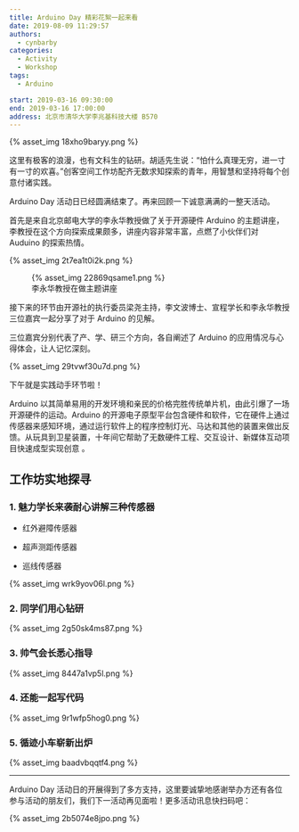 ```yaml
---
title: Arduino Day 精彩花絮一起来看
date: 2019-08-09 11:29:57
authors:
  - cynbarby
categories:
  - Activity
  - Workshop
tags:
  - Arduino

start: 2019-03-16 09:30:00
end: 2019-03-16 17:00:00
address: 北京市清华大学李兆基科技大楼 B570
---
```


{% asset_img 18xho9baryy.png %}

这里有极客的浪漫，也有文科生的钻研。胡适先生说：“怕什么真理无穷，进一寸有一寸的欢喜。”创客空间工作坊配齐无数求知探索的青年，用智慧和坚持将每个创意付诸实践。

Arduino Day 活动日已经圆满结束了。再来回顾一下诚意满满的一整天活动。

<!-- more -->

首先是来自北京邮电大学的李永华教授做了关于开源硬件 Arduino 的主题讲座，李教授在这个方向探索成果颇多，讲座内容非常丰富，点燃了小伙伴们对 Auduino 的探索热情。

{% asset_img 2t7ea1t0i2k.png %}

<figure>
{% asset_img 22869qsame1.png %}
  <figcaption>李永华教授在做主题讲座</figcaption>
</figure>

接下来的环节由开源社的执行委员梁尧主持，李文波博士、宣程学长和李永华教授三位嘉宾一起分享了对于 Arduino 的见解。

三位嘉宾分别代表了产、学、研三个方向，各自阐述了 Arduino 的应用情况与心得体会，让人记忆深刻。

{% asset_img 29tvwf30u7d.png %}

下午就是实践动手环节啦！

Arduino 以其简单易用的开发环境和亲民的价格完胜传统单片机，由此引爆了一场开源硬件的运动。Arduino 的开源电子原型平台包含硬件和软件，它在硬件上通过传感器来感知环境，通过运行软件上的程序控制灯光、马达和其他的装置来做出反馈。从玩具到卫星装置，十年间它帮助了无数硬件工程、交互设计、新媒体互动项目快速成型实现创意 。

## 工作坊实地探寻

### 1. 魅力学长来袭耐心讲解三种传感器

- 红外避障传感器

- 超声测距传感器

- 巡线传感器

{% asset_img wrk9yov06l.png %}

### 2. 同学们用心钻研

{% asset_img 2g50sk4ms87.png %}

### 3. 帅气会长悉心指导

{% asset_img 8447a1vp5l.png %}

### 4. 还能一起写代码

{% asset_img 9r1wfp5hog0.png %}

### 5. 循迹小车崭新出炉

{% asset_img baadvbqqtf4.png %}

---

Arduino Day 活动日的开展得到了多方支持，这里要诚挚地感谢举办方还有各位参与活动的朋友们，我们下一活动再见面啦！更多活动讯息快扫码吧：

{% asset_img 2b5074e8jpo.png %}

